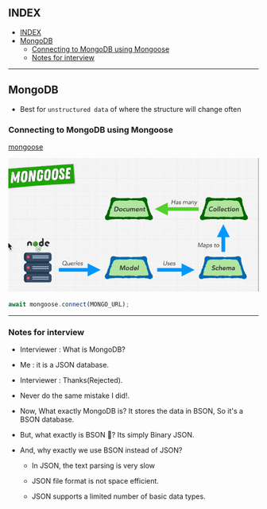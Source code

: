 ## INDEX

- [INDEX](#index)
- [MongoDB](#mongodb)
  - [Connecting to MongoDB using Mongoose](#connecting-to-mongodb-using-mongoose)
  - [Notes for interview](#notes-for-interview)

---

## MongoDB

- Best for `unstructured data` of where the structure will change often

### Connecting to MongoDB using Mongoose

[mongoose](https://www.npmjs.com/package/mongoose)

![mongoose](./img/mongoose.PNG)

```js
await mongoose.connect(MONGO_URL);
```

---

### Notes for interview

- Interviewer : What is MongoDB?

- Me : it is a JSON database.

- Interviewer : Thanks(Rejected).

- Never do the same mistake I did!.

- Now, What exactly MongoDB is?
  It stores the data in BSON,
  So it's a BSON database.

- But, what exactly is BSON 🤔?
  Its simply Binary JSON.

- And, why exactly we use BSON instead of JSON?

  - In JSON, the text parsing is very slow

  - JSON file format is not space efficient.

  - JSON supports a limited number of basic data types.
